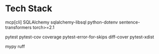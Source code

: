 # Tech Stack

mcp[cli]
SQLAlchemy
sqlalchemy-libsql
python-dotenv
sentence-transformers
torch>=2.1

pytest
pytest-cov
coverage
pytest-error-for-skips
diff-cover
pytest-xdist

mypy
ruff
